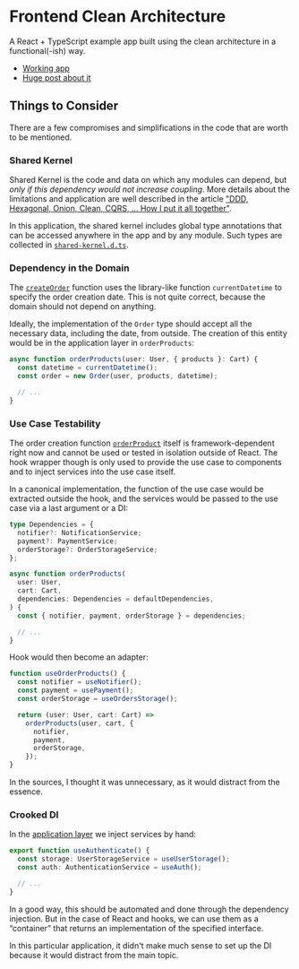 # Frontend Clean Architecture

A React + TypeScript example app built using the clean architecture in a functional(-ish) way.

- [Working app](https://bespoyasov.ru/showcase/frontend-clean-architecture/en/)
- [Huge post about it](https://dev.to/bespoyasov/clean-architecture-on-frontend-4311)

## Things to Consider

There are a few compromises and simplifications in the code that are worth to be mentioned.

### Shared Kernel

Shared Kernel is the code and data on which any modules can depend, but _only if this dependency would not increase coupling_. More details about the limitations and application are well described in the article ["DDD, Hexagonal, Onion, Clean, CQRS, ... How I put it all together"](https://herbertograca.com/2017/11/16/explicit-architecture-01-ddd-hexagonal-onion-clean-cqrs-how-i-put-it-all-together/).

In this application, the shared kernel includes global type annotations that can be accessed anywhere in the app and by any module. Such types are collected in [`shared-kernel.d.ts`](https://github.com/bespoyasov/frontend-clean-architecture/blob/master/src/shared-kernel.d.ts).

### Dependency in the Domain

The [`createOrder`](https://github.com/bespoyasov/frontend-clean-architecture/blob/master/src/domain/order.ts#L15) function uses the library-like function `currentDatetime` to specify the order creation date. This is not quite correct, because the domain should not depend on anything.

Ideally, the implementation of the `Order` type should accept all the necessary data, including the date, from outside. The creation of this entity would be in the application layer in `orderProducts`:

```ts
async function orderProducts(user: User, { products }: Cart) {
  const datetime = currentDatetime();
  const order = new Order(user, products, datetime);

  // ...
}

```

### Use Case Testability

The order creation function [`orderProduct`](https://github.com/bespoyasov/frontend-clean-architecture/blob/master/src/application/orderProducts.ts#L24) itself is framework-dependent right now and cannot be used or tested in isolation outside of React. The hook wrapper though is only used to provide the use case to components and to inject services into the use case itself.

In a canonical implementation, the function of the use case would be extracted outside the hook, and the services would be passed to the use case via a last argument or a DI:

```ts
type Dependencies = {
  notifier?: NotificationService;
  payment?: PaymentService;
  orderStorage?: OrderStorageService;
};

async function orderProducts(
  user: User,
  cart: Cart,
  dependencies: Dependencies = defaultDependencies,
) {
  const { notifier, payment, orderStorage } = dependencies;

  // ...
}

```

Hook would then become an adapter:

```ts
function useOrderProducts() {
  const notifier = useNotifier();
  const payment = usePayment();
  const orderStorage = useOrdersStorage();

  return (user: User, cart: Cart) =>
    orderProducts(user, cart, {
      notifier,
      payment,
      orderStorage,
    });
}
```

In the sources, I thought it was unnecessary, as it would distract from the essence.

### Crooked DI

In the [application layer](https://github.com/bespoyasov/frontend-clean-architecture/blob/master/src/application/orderProducts.ts) we inject services by hand:

```ts
export function useAuthenticate() {
  const storage: UserStorageService = useUserStorage();
  const auth: AuthenticationService = useAuth();

  // ...
}

```

In a good way, this should be automated and done through the dependency injection. But in the case of React and hooks, we can use them as a “container” that returns an implementation of the specified interface.

In this particular application, it didn't make much sense to set up the DI because it would distract from the main topic.
